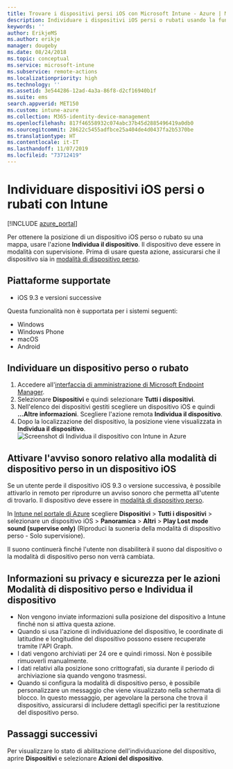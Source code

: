 ```yaml
---
title: Trovare i dispositivi persi iOS con Microsoft Intune - Azure | Microsoft Docs
description: Individuare i dispositivi iOS persi o rubati usando la funzionalità di individuazione del dispositivo in Microsoft Intune. Ottenere informazioni dettagliate sulla sicurezza e la privacy quando si usa l'azione di individuazione del dispositivo.
keywords: ''
author: ErikjeMS
ms.author: erikje
manager: dougeby
ms.date: 08/24/2018
ms.topic: conceptual
ms.service: microsoft-intune
ms.subservice: remote-actions
ms.localizationpriority: high
ms.technology: ''
ms.assetid: 3e544286-12ad-4a3a-86f8-d2cf16940b1f
ms.suite: ems
search.appverid: MET150
ms.custom: intune-azure
ms.collection: M365-identity-device-management
ms.openlocfilehash: 817f46558932c074abc37b45d2885496419a0db0
ms.sourcegitcommit: 28622c5455adfbce25a404de4d0437fa2b5370be
ms.translationtype: HT
ms.contentlocale: it-IT
ms.lasthandoff: 11/07/2019
ms.locfileid: "73712419"
---
```

# <a name="locate-lost-or-stolen-ios-devices-with-intune"></a>Individuare dispositivi iOS persi o rubati con Intune

[!INCLUDE [azure_portal](../includes/azure_portal.md)]

Per ottenere la posizione di un dispositivo iOS perso o rubato su una mappa, usare l'azione **Individua il dispositivo**. Il dispositivo deve essere in modalità con supervisione. Prima di usare questa azione, assicurarsi che il dispositivo sia in [modalità di dispositivo perso](device-lost-mode.md).

## <a name="supported-platforms"></a>Piattaforme supportate

- iOS 9.3 e versioni successive

Questa funzionalità non è supportata per i sistemi seguenti: 
- Windows
- Windows Phone
- macOS
- Android

## <a name="locate-a-lost-or-stolen-device"></a>Individuare un dispositivo perso o rubato

1. Accedere all'[interfaccia di amministrazione di Microsoft Endpoint Manager](https://go.microsoft.com/fwlink/?linkid=2109431).
3. Selezionare **Dispositivi** e quindi selezionare **Tutti i dispositivi**.
4. Nell'elenco dei dispositivi gestiti scegliere un dispositivo iOS e quindi **...Altre informazioni**. Scegliere l'azione remota **Individua il dispositivo**.
5. Dopo la localizzazione del dispositivo, la posizione viene visualizzata in **Individua il dispositivo**.
    ![Screenshot di Individua il dispositivo con Intune in Azure](./media/device-locate/locate-device.png)


## <a name="activate-lost-mode-sound-alert-on-an-ios-device"></a>Attivare l'avviso sonoro relativo alla modalità di dispositivo perso in un dispositivo iOS

Se un utente perde il dispositivo iOS 9.3 o versione successiva, è possibile attivarlo in remoto per riprodurre un avviso sonoro che permetta all'utente di trovarlo. Il dispositivo deve essere in [modalità di dispositivo perso](device-lost-mode.md).

In [Intune nel portale di Azure](https://aka.ms/intuneportal) scegliere **Dispositivi** > **Tutti i dispositivi** > selezionare un dispositivo iOS > **Panoramica** > **Altri** > **Play Lost mode sound (supervise only)** (Riproduci la suoneria della modalità di dispositivo perso - Solo supervisione).

Il suono continuerà finché l'utente non disabiliterà il suono dal dispositivo o la modalità di dispositivo perso non verrà cambiata.


## <a name="security-and-privacy-information-for-lost-mode-and-locate-device-actions"></a>Informazioni su privacy e sicurezza per le azioni Modalità di dispositivo perso e Individua il dispositivo
- Non vengono inviate informazioni sulla posizione del dispositivo a Intune finché non si attiva questa azione.
- Quando si usa l'azione di individuazione del dispositivo, le coordinate di latitudine e longitudine del dispositivo possono essere recuperate tramite l'API Graph.
- I dati vengono archiviati per 24 ore e quindi rimossi. Non è possibile rimuoverli manualmente.
- I dati relativi alla posizione sono crittografati, sia durante il periodo di archiviazione sia quando vengono trasmessi.
- Quando si configura la modalità di dispositivo perso, è possibile personalizzare un messaggio che viene visualizzato nella schermata di blocco. In questo messaggio, per agevolare la persona che trova il dispositivo, assicurarsi di includere dettagli specifici per la restituzione del dispositivo perso.

## <a name="next-steps"></a>Passaggi successivi

Per visualizzare lo stato di abilitazione dell'individuazione del dispositivo, aprire **Dispositivi** e selezionare **Azioni del dispositivo**.
